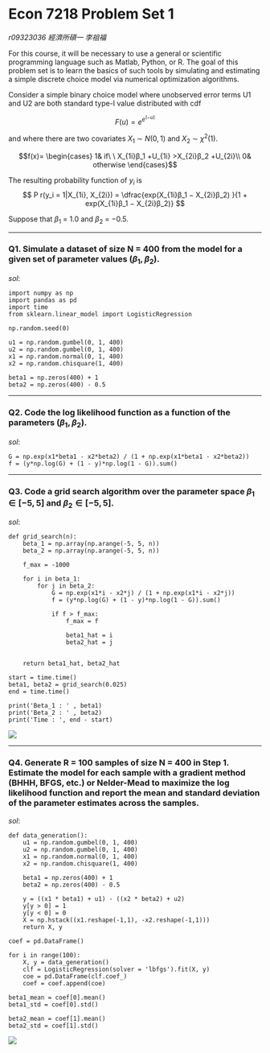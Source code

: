 # Econ 7218 Problem Set 1 
*r09323036 經濟所碩一 李祖福*


For this course, it will be necessary to use a general or scientific programming language such as Matlab, Python, or R. The goal of this problem set is to learn the basics of such tools by simulating and estimating a simple discrete choice model via numerical optimization algorithms.

Consider a simple binary choice model where unobserved error terms U1 and U2 are both standard type-I value distributed with cdf

$$
F (u) = e^{e^{(-u)}}
$$

and where there are two covariates $X_1$ ∼ $N(0,1)$ and $X_2$ ∼ $χ^2(1)$.

$$f(x)=
\begin{cases}
1& if\ \ X_{1i}β_1 +U_{1i} >X_{2i}β_2 +U_{2i}\\
0& otherwise
\end{cases}$$

The resulting probability function of $y_i$ is
$$
P r(y_i = 1|X_{1i}, X_{2i}) = \dfrac{exp(X_{1i}β_1 − X_{2i}β_2) }{1 + exp(X_{1i}β_1 − X_{2i}β_2)}
$$

Suppose that $β_1$ = 1.0 and $β_2$ = −0.5.


---
### Q1. Simulate a dataset of size N = 400 from the model for a given set of parameter values ($β_1, β_2$).

$sol:$
```
import numpy as np
import pandas as pd
import time
from sklearn.linear_model import LogisticRegression

np.random.seed(0)

u1 = np.random.gumbel(0, 1, 400)
u2 = np.random.gumbel(0, 1, 400)
x1 = np.random.normal(0, 1, 400)
x2 = np.random.chisquare(1, 400)

beta1 = np.zeros(400) + 1
beta2 = np.zeros(400) - 0.5
```


---

### Q2. Code the log likelihood function as a function of the parameters ($β_1, β_2$).

$sol:$
```
G = np.exp(x1*beta1 - x2*beta2) / (1 + np.exp(x1*beta1 - x2*beta2))
f = (y*np.log(G) + (1 - y)*np.log(1 - G)).sum()
```


---

### Q3. Code a grid search algorithm over the parameter space $β_1 ∈ [−5, 5]$ and $β_2 ∈ [−5, 5]$.
$sol:$
```
def grid_search(n):
    beta_1 = np.array(np.arange(-5, 5, n))
    beta_2 = np.array(np.arange(-5, 5, n))

    f_max = -1000
    
    for i in beta_1:
        for j in beta_2:
            G = np.exp(x1*i - x2*j) / (1 + np.exp(x1*i - x2*j))
            f = (y*np.log(G) + (1 - y)*np.log(1 - G)).sum()
             
            if f > f_max:
                f_max = f
                
                beta1_hat = i
                beta2_hat = j


    return beta1_hat, beta2_hat
```
```
start = time.time()
beta1, beta2 = grid_search(0.025)
end = time.time()

print('Beta_1 : ' , beta1)
print('Beta_2 : ' , beta2)
print('Time : ', end - start)
```

![](https://i.imgur.com/M6kemlk.png)

---

### Q4. Generate R = 100 samples of size N = 400 in Step 1. Estimate the model for each sample with a gradient method (BHHH, BFGS, etc.) or Nelder-Mead to maximize the log likelihood function and report the mean and standard deviation of the parameter estimates across the samples.
$sol:$
```
def data_generation():
    u1 = np.random.gumbel(0, 1, 400)
    u2 = np.random.gumbel(0, 1, 400)
    x1 = np.random.normal(0, 1, 400)
    x2 = np.random.chisquare(1, 400)

    beta1 = np.zeros(400) + 1
    beta2 = np.zeros(400) - 0.5
    
    y = ((x1 * beta1) + u1) - ((x2 * beta2) + u2)
    y[y > 0] = 1
    y[y < 0] = 0
    X = np.hstack((x1.reshape(-1,1), -x2.reshape(-1,1)))
    return X, y
```
```
coef = pd.DataFrame()

for i in range(100):
    X, y = data_generation()
    clf = LogisticRegression(solver = 'lbfgs').fit(X, y)
    coe = pd.DataFrame(clf.coef_)
    coef = coef.append(coe)
```
```
beta1_mean = coef[0].mean()
beta1_std = coef[0].std()

beta2_mean = coef[1].mean()
beta2_std = coef[1].std()
```
![](https://i.imgur.com/45GIcek.png)
